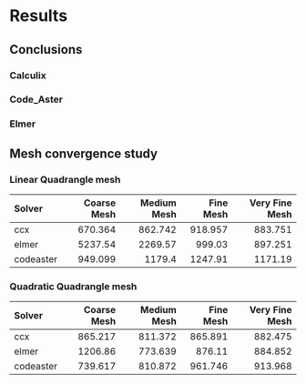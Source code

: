 # Results

## Conclusions
### Calculix

### Code_Aster

### Elmer

## Mesh convergence study
### Linear Quadrangle mesh

| Solver    |   Coarse Mesh |   Medium Mesh |   Fine Mesh |   Very Fine Mesh |
|:----------|--------------:|--------------:|------------:|-----------------:|
| ccx       |       670.364 |       862.742 |     918.957 |          883.751 |
| elmer     |      5237.54  |      2269.57  |     999.03  |          897.251 |
| codeaster |       949.099 |      1179.4   |    1247.91  |         1171.19  |

### Quadratic Quadrangle mesh

| Solver    |   Coarse Mesh |   Medium Mesh |   Fine Mesh |   Very Fine Mesh |
|:----------|--------------:|--------------:|------------:|-----------------:|
| ccx       |       865.217 |       811.372 |     865.891 |          882.475 |
| elmer     |      1206.86  |       773.639 |     876.11  |          884.852 |
| codeaster |       739.617 |       810.872 |     961.746 |          913.968 |


<!-- ```{jupyter-execute}
:hide-code:
import plotly.graph_objects as go
import plotly.express as px
import pandas as pd
import numpy as np

# location of csv_file
csv_file = pd.read_csv('benchmarks/007-raasch-challenge/raasch.csv')
# name of the plot
plot_title = 'Triangle mesh comparison'
# element topology - Tri / Tet / Quad / Hex
el_topology = 'Tri'
# Y axis title
y_axis_title = "Displacement [m]"
target_value = 0.125
layout = go.Layout(
    title=dict(
        text=plot_title,
        font=dict(size=20,),
        y=0.95,
        x=0.5),
    xaxis=dict(
        linecolor="#BCCCDC",  # Sets color of X-axis line
        showgrid=True  # Removes X-axis grid lines
    ),
    yaxis=dict(
        title=y_axis_title,  
        linecolor="#BCCCDC",  # Sets color of Y-axis line
        showgrid=True,  # Removes Y-axis grid lines    
    )
)

colours = px.colors.qualitative.T10
fig = go.Figure(layout=layout)

fig.update_layout( # customize font and legend orientation & position
    font_family="Rockwell",
    legend=dict(
        title=None, orientation="h", y=1, yanchor="bottom", x=0.5, xanchor="center"
    )
)

if target_value:
    fig.add_shape( # add a horizontal "target" line
        type="line", line_color="black", line_width=3, opacity=1, line_dash="dot",
        x0=0, x1=1, xref="paper", y0=target_value, y1=target_value, yref="y"
    )

lin_type = csv_file['Mesh type'] == ('Lin-' + el_topology)
quad_type = csv_file['Mesh type'] == ('Quad-' + el_topology)
mesh_type = csv_file[lin_type | quad_type]
zipped = zip(mesh_type['Mesh type'],mesh_type['Size'])
labels = ["{} {}".format(i[0], i[1]) for i in zipped]
x = np.arange(len(labels))  # the label locations

columns = list(mesh_type.columns)
start_index = columns.index('Size') + 1

for n, label in enumerate(columns[start_index:]):
    app_values = mesh_type[label].tolist()

    fig.add_trace(go.Bar(
        x=labels,
        y=app_values,
        name=label,
        marker_color=colours[n]
    ))

# modify the tickangle of the xaxis, resulting in rotated labels.
fig.update_layout(barmode='group', xaxis_tickangle=-45)
fig.show()
``` -->
